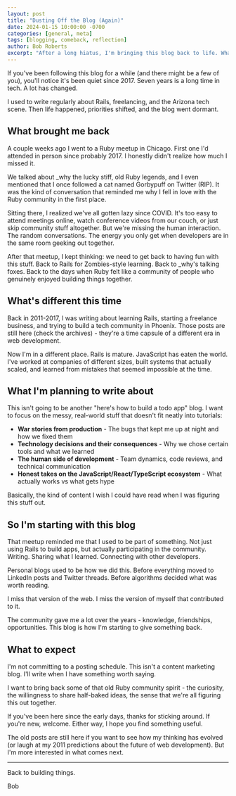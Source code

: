 ```yaml
---
layout: post
title: "Dusting Off the Blog (Again)"
date: 2024-01-15 10:00:00 -0700
categories: [general, meta]
tags: [blogging, comeback, reflection]
author: Bob Roberts
excerpt: "After a long hiatus, I'm bringing this blog back to life. What changed, why I stopped, and what I'm planning to write about this time around."
---
```


If you've been following this blog for a while (and there might be a few of you), you'll notice it's been quiet since 2017. Seven years is a long time in tech. A lot has changed.

I used to write regularly about Rails, freelancing, and the Arizona tech scene. Then life happened, priorities shifted, and the blog went dormant.

## What brought me back

A couple weeks ago I went to a Ruby meetup in Chicago. First one I'd attended in person since probably 2017. I honestly didn't realize how much I missed it.

We talked about _why the lucky stiff, old Ruby legends, and I even mentioned that I once followed a cat named Gorbypuff on Twitter (RIP). It was the kind of conversation that reminded me why I fell in love with the Ruby community in the first place.

Sitting there, I realized we've all gotten lazy since COVID. It's too easy to attend meetings online, watch conference videos from our couch, or just skip community stuff altogether. But we're missing the human interaction. The random conversations. The energy you only get when developers are in the same room geeking out together.

After that meetup, I kept thinking: we need to get back to having fun with this stuff. Back to Rails for Zombies-style learning. Back to _why's talking foxes. Back to the days when Ruby felt like a community of people who genuinely enjoyed building things together.

## What's different this time

Back in 2011-2017, I was writing about learning Rails, starting a freelance business, and trying to build a tech community in Phoenix. Those posts are still here (check the archives) - they're a time capsule of a different era in web development.

Now I'm in a different place. Rails is mature. JavaScript has eaten the world. I've worked at companies of different sizes, built systems that actually scaled, and learned from mistakes that seemed impossible at the time.

## What I'm planning to write about

This isn't going to be another "here's how to build a todo app" blog. I want to focus on the messy, real-world stuff that doesn't fit neatly into tutorials:

- **War stories from production** - The bugs that kept me up at night and how we fixed them
- **Technology decisions and their consequences** - Why we chose certain tools and what we learned
- **The human side of development** - Team dynamics, code reviews, and technical communication
- **Honest takes on the JavaScript/React/TypeScript ecosystem** - What actually works vs what gets hype

Basically, the kind of content I wish I could have read when I was figuring this stuff out.

## So I'm starting with this blog

That meetup reminded me that I used to be part of something. Not just using Rails to build apps, but actually participating in the community. Writing. Sharing what I learned. Connecting with other developers.

Personal blogs used to be how we did this. Before everything moved to LinkedIn posts and Twitter threads. Before algorithms decided what was worth reading.

I miss that version of the web. I miss the version of myself that contributed to it.

The community gave me a lot over the years - knowledge, friendships, opportunities. This blog is how I'm starting to give something back.

## What to expect

I'm not committing to a posting schedule. This isn't a content marketing blog. I'll write when I have something worth saying.

I want to bring back some of that old Ruby community spirit - the curiosity, the willingness to share half-baked ideas, the sense that we're all figuring this out together.

If you've been here since the early days, thanks for sticking around. If you're new, welcome. Either way, I hope you find something useful.

The old posts are still here if you want to see how my thinking has evolved (or laugh at my 2011 predictions about the future of web development). But I'm more interested in what comes next.

---

Back to building things.

Bob
